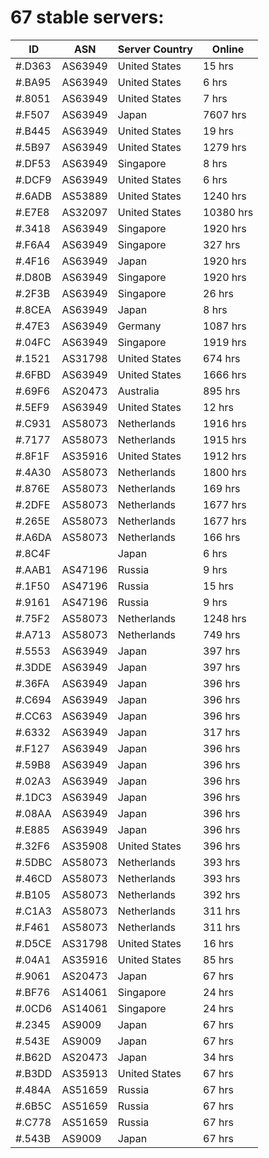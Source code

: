 # 67 stable servers:

| ID | ASN | Server Country | Online |
| ------ | ------ | ------ | ------ |
| #.D363 | AS63949 | United States | 15 hrs |
| #.BA95 | AS63949 | United States | 6 hrs |
| #.8051 | AS63949 | United States | 7 hrs |
| #.F507 | AS63949 | Japan | 7607 hrs |
| #.B445 | AS63949 | United States | 19 hrs |
| #.5B97 | AS63949 | United States | 1279 hrs |
| #.DF53 | AS63949 | Singapore | 8 hrs |
| #.DCF9 | AS63949 | United States | 6 hrs |
| #.6ADB | AS53889 | United States | 1240 hrs |
| #.E7E8 | AS32097 | United States | 10380 hrs |
| #.3418 | AS63949 | Singapore | 1920 hrs |
| #.F6A4 | AS63949 | Singapore | 327 hrs |
| #.4F16 | AS63949 | Japan | 1920 hrs |
| #.D80B | AS63949 | Singapore | 1920 hrs |
| #.2F3B | AS63949 | Singapore | 26 hrs |
| #.8CEA | AS63949 | Japan | 8 hrs |
| #.47E3 | AS63949 | Germany | 1087 hrs |
| #.04FC | AS63949 | Singapore | 1919 hrs |
| #.1521 | AS31798 | United States | 674 hrs |
| #.6FBD | AS63949 | United States | 1666 hrs |
| #.69F6 | AS20473 | Australia | 895 hrs |
| #.5EF9 | AS63949 | United States | 12 hrs |
| #.C931 | AS58073 | Netherlands | 1916 hrs |
| #.7177 | AS58073 | Netherlands | 1915 hrs |
| #.8F1F | AS35916 | United States | 1912 hrs |
| #.4A30 | AS58073 | Netherlands | 1800 hrs |
| #.876E | AS58073 | Netherlands | 169 hrs |
| #.2DFE | AS58073 | Netherlands | 1677 hrs |
| #.265E | AS58073 | Netherlands | 1677 hrs |
| #.A6DA | AS58073 | Netherlands | 166 hrs |
| #.8C4F |  | Japan | 6 hrs |
| #.AAB1 | AS47196 | Russia | 9 hrs |
| #.1F50 | AS47196 | Russia | 15 hrs |
| #.9161 | AS47196 | Russia | 9 hrs |
| #.75F2 | AS58073 | Netherlands | 1248 hrs |
| #.A713 | AS58073 | Netherlands | 749 hrs |
| #.5553 | AS63949 | Japan | 397 hrs |
| #.3DDE | AS63949 | Japan | 397 hrs |
| #.36FA | AS63949 | Japan | 396 hrs |
| #.C694 | AS63949 | Japan | 396 hrs |
| #.CC63 | AS63949 | Japan | 396 hrs |
| #.6332 | AS63949 | Japan | 317 hrs |
| #.F127 | AS63949 | Japan | 396 hrs |
| #.59B8 | AS63949 | Japan | 396 hrs |
| #.02A3 | AS63949 | Japan | 396 hrs |
| #.1DC3 | AS63949 | Japan | 396 hrs |
| #.08AA | AS63949 | Japan | 396 hrs |
| #.E885 | AS63949 | Japan | 396 hrs |
| #.32F6 | AS35908 | United States | 396 hrs |
| #.5DBC | AS58073 | Netherlands | 393 hrs |
| #.46CD | AS58073 | Netherlands | 393 hrs |
| #.B105 | AS58073 | Netherlands | 392 hrs |
| #.C1A3 | AS58073 | Netherlands | 311 hrs |
| #.F461 | AS58073 | Netherlands | 311 hrs |
| #.D5CE | AS31798 | United States | 16 hrs |
| #.04A1 | AS35916 | United States | 85 hrs |
| #.9061 | AS20473 | Japan | 67 hrs |
| #.BF76 | AS14061 | Singapore | 24 hrs |
| #.0CD6 | AS14061 | Singapore | 24 hrs |
| #.2345 | AS9009 | Japan | 67 hrs |
| #.543E | AS9009 | Japan | 67 hrs |
| #.B62D | AS20473 | Japan | 34 hrs |
| #.B3DD | AS35913 | United States | 67 hrs |
| #.484A | AS51659 | Russia | 67 hrs |
| #.6B5C | AS51659 | Russia | 67 hrs |
| #.C778 | AS51659 | Russia | 67 hrs |
| #.543B | AS9009 | Japan | 67 hrs |

